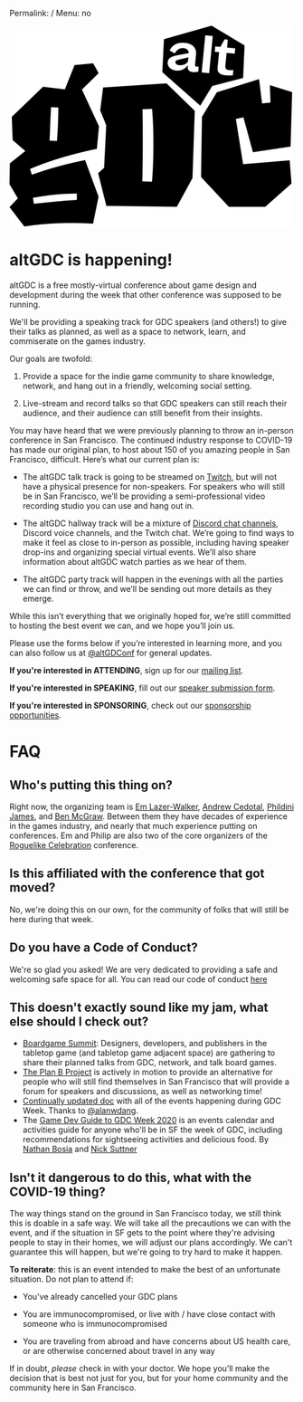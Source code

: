 Permalink: /
Menu: no

![altGDC](/images/_logo-hq-transparent-small.png)

# altGDC is happening!

altGDC is a free mostly-virtual conference about game design and development during the week that other conference was supposed to be running.

We'll be providing a speaking track for GDC speakers (and others!) to give their talks as planned, as well as a space to network, learn, and commiserate on the games industry.

Our goals are twofold:

1. Provide a space for the indie game community to share knowledge, network, and hang out in a friendly, welcoming social setting.

2. Live-stream and record talks so that GDC speakers can still reach their audience, and their audience can still benefit from their insights.

You may have heard that we were previously planning to throw an in-person conference in San Francisco. The continued industry response to COVID-19 has made our original plan, to host about 150 of you amazing people in San Francisco, difficult. Here’s what our current plan is:

- The altGDC talk track is going to be streamed on [Twitch](https://www.twitch.tv/altgdc), but will not have a physical presence for non-speakers. For speakers who will still be in San Francisco, we’ll be providing a semi-professional video recording studio you can use and hang out in.

- The altGDC hallway track will be a mixture of [Discord chat channels](https://discordapp.com/invite/Nr9QQk2), Discord voice channels, and the Twitch chat. We’re going to find ways to make it feel as close to in-person as possible, including having speaker drop-ins and organizing special virtual events. We’ll also share information about altGDC watch parties as we hear of them.

- The altGDC party track will happen in the evenings with all the parties we can find or throw, and we’ll be sending out more details as they emerge.

While this isn’t everything that we originally hoped for, we’re still committed to hosting the best event we can, and we hope you’ll join us.

Please use the forms below if you’re interested in learning more, and you can also follow us at [@altGDConf](https://twitter.com/altgdconf) for general updates.

**If you're interested in ATTENDING**, sign up for our [mailing list](https://buttondown.email/altgdc).

**If you're interested in SPEAKING**, fill out our [speaker submission form](https://airtable.com/shrz46IoZcXkIeYYQ).

**If you're interested in SPONSORING**, check out our [sponsorship opportunities](https://altgdc.com/sponsors).

# FAQ

## Who's putting this thing on?

Right now, the organizing team is [Em Lazer-Walker](https://twitter.com/lazerwalker), [Andrew Cedotal](https://andrewcedotal.com/), [Phildini James](https://twitter.com/phildini), and [Ben McGraw](https://twitter.com/bengrue). Between them they have decades of experience in the games industry, and nearly that much experience putting on conferences. Em and Philip are also two of the core organizers of the [Roguelike Celebration](https://roguelike.club) conference.

## Is this affiliated with the conference that got moved?

No, we're doing this on our own, for the community of folks that will still be here during that week.

## Do you have a Code of Conduct?

We're so glad you asked! We are very dedicated to providing a safe and welcoming safe space for all. You can read our code of conduct [here](https://altgdc.com/coc)

## This doesn't exactly sound like my jam, what else should I check out?

- [Boardgame Summit](https://www.eventbrite.com/e/boardgame-summit-plan-b-tickets-3802168388): Designers, developers, and publishers in the tabletop game (and tabletop game adjacent space) are gathering to share their planned talks from GDC, network, and talk board games.
- [The Plan B Project](https://www.facebook.com/events/2691541054244423/) is actively in motion to provide an alternative for people who will still find themselves in San Francisco that will provide a forum for speakers and discussions, as well as networking time!
- [Continually updated doc](https://docs.google.com/document/d/1t1i1kUgv7W4TG1wnUJ1yPhJgC0F0WO0wcAPN4dynofY/edit) with all of the events happening during GDC Week. Thanks to [@alanwdang](https://twitter.com/alanwdang/).
- The [Game Dev Guide to GDC Week 2020](https://because.games) is an events calendar and activities guide for anyone who'll be in SF the week of GDC, including recommendations for sightseeing activities and delicious food. By [Nathan Bosia](https://twitter.com/natethenate) and [Nick Suttner](https://twitter.com/nsuttner)

## Isn't it dangerous to do this, what with the COVID-19 thing?

The way things stand on the ground in San Francisco today, we still think this is doable in a safe way. We will take all the precautions we can with the event, and if the situation in SF gets to the point where they're advising people to stay in their homes, we will adjust our plans accordingly. We can't guarantee this will happen, but we're going to try hard to make it happen.

**To reiterate**: this is an event intended to make the best of an unfortunate situation. Do not plan to attend if:

- You've already cancelled your GDC plans

- You are immunocompromised, or live with / have close contact with someone who is immunocompromised

- You are traveling from abroad and have concerns about US health care, or are otherwise concerned about travel in any way

If in doubt, _please_ check in with your doctor. We hope you’ll make the decision that is best not just for you, but for your home community and the community here in San Francisco.
